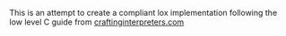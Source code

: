 

This is an attempt to create a compliant lox implementation
following the low level C guide from 
[craftinginterpreters.com](http://www.craftinginterpreters.com/chunks-of-bytecode.html)
